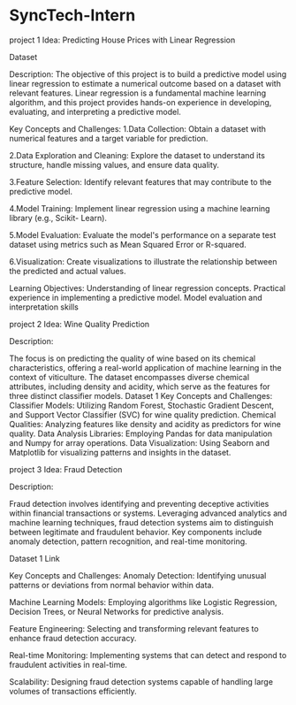 # SyncTech-Intern
project 1
Idea: Predicting House Prices with Linear Regression

Dataset 

Description:
The objective of this project is to build a predictive model using linear regression to estimate a
numerical outcome based on a dataset with relevant features. Linear regression is a
fundamental machine learning algorithm, and this project provides hands-on experience in
developing, evaluating, and interpreting a predictive model.

Key Concepts and Challenges:
1.Data Collection: Obtain a dataset with numerical features and a target variable for
prediction.

2.Data Exploration and Cleaning: Explore the dataset to understand its structure, handle
missing values, and ensure data quality.

3.Feature Selection: Identify relevant features that may contribute to the predictive model.

4.Model Training: Implement linear regression using a machine learning library (e.g., Scikit-
Learn).

5.Model Evaluation: Evaluate the model's performance on a separate test dataset using
metrics such as Mean Squared Error or R-squared.

6.Visualization: Create visualizations to illustrate the relationship between the predicted and
actual values.

Learning Objectives:
Understanding of linear regression concepts.
Practical experience in implementing a predictive model.
Model evaluation and interpretation skills

project 2
Idea: Wine Quality Prediction

Description:

The focus is on predicting the quality of wine based on its chemical characteristics, offering a
real-world application of machine learning in the context of viticulture. The dataset
encompasses diverse chemical attributes, including density and acidity, which serve as the
features for three distinct classifier models.
Dataset 1 
Key Concepts and Challenges:
Classifier Models: Utilizing Random Forest, Stochastic Gradient Descent, and Support
Vector Classifier (SVC) for wine quality prediction.
Chemical Qualities: Analyzing features like density and acidity as predictors for wine quality.
Data Analysis Libraries: Employing Pandas for data manipulation and Numpy for array
operations.
Data Visualization: Using Seaborn and Matplotlib for visualizing patterns and insights in the
dataset.

project 3
Idea: Fraud Detection

Description:

Fraud detection involves identifying and preventing deceptive activities within financial
transactions or systems. Leveraging advanced analytics and machine learning techniques, fraud
detection systems aim to distinguish between legitimate and fraudulent behavior. Key
components include anomaly detection, pattern recognition, and real-time monitoring.

Dataset 1 Link

Key Concepts and Challenges:
Anomaly Detection: Identifying unusual patterns or deviations from normal behavior within
data.

Machine Learning Models: Employing algorithms like Logistic Regression, Decision Trees, or
Neural Networks for predictive analysis.

Feature Engineering: Selecting and transforming relevant features to enhance fraud
detection accuracy.

Real-time Monitoring: Implementing systems that can detect and respond to fraudulent
activities in real-time.

Scalability: Designing fraud detection systems capable of handling large volumes of
transactions efficiently.
